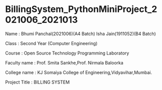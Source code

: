 # BillingSystem_PythonMiniProject_2021006_2021013

Name : 
Bhumi Panchal(2021006)(A4 Batch)
Isha Jain(1911052)(B4 Batch)

Class : Second Year (Computer Engineering)

Course : Open Source Technology Programming Laboratory 

Faculty name : Prof. Smita Sankhe,Prof. Nirmala Baloorka

College name : KJ Somaiya College of Engineering,Vidyavihar,Mumbai.

Project Title : BILLING SYSTEM
